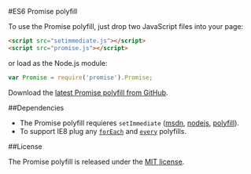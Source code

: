 #ES6 Promise polyfill

To use the Promise polyfill, just drop two JavaScript files into your page:
```html
<script src="setimmediate.js"></script>
<script src="promise.js"></script>
```
or load as the Node.js module:
```javascript
var Promise = require('promise').Promise;
```

Download the [latest Promise polyfill from GitHub](https://raw.githubusercontent.com/Octane/Promise/master/promise.js).

##Dependencies

 - The Promise polyfill requieres `setImmediate` ([msdn](http://msdn.microsoft.com/en-us/library/ie/hh773176(v=vs.85).aspx), [nodejs](http://nodejs.org/api/timers.html#timers_setimmediate_callback_arg), [polyfill](https://github.com/Octane/setImmediate/)).
 - To support IE8 plug any [`forEach`](https://developer.mozilla.org/en-US/docs/Web/JavaScript/Reference/Global_Objects/Array/forEach) and [`every`](https://developer.mozilla.org/en-US/docs/Web/JavaScript/Reference/Global_Objects/Array/every) polyfills.

##License

The Promise polyfill is released under the [MIT license](https://github.com/Octane/Promise/blob/master/LICENSE).
